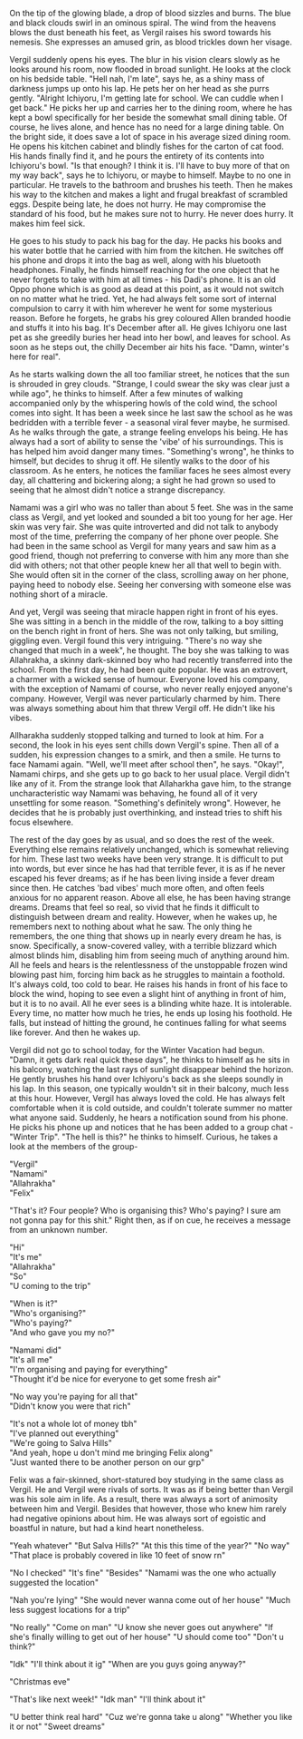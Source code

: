 On the tip of the glowing blade, a drop of blood sizzles and burns. The blue and black clouds swirl in an ominous spiral. The wind from the heavens blows the dust beneath his feet, as Vergil raises his sword towards his nemesis. She expresses an amused grin, as blood trickles down her visage. 

Vergil suddenly opens his eyes. The blur in his vision clears slowly as he looks around his room, now flooded in broad sunlight. He looks at the clock on his bedside table. "Hell nah, I'm late", says he, as a shiny mass of darkness jumps up onto his lap. He pets her on her head as she purrs gently. "Alright Ichiyoru, I'm getting late for school. We can cuddle when I get back." He picks her up and carries her to the dining room, where he has kept a bowl specifically for her beside the somewhat small dining table. Of course, he lives alone, and hence has no need for a large dining table. On the bright side, it does save a lot of space in his average sized dining room. He opens his kitchen cabinet and blindly fishes for the carton of cat food. His hands finally find it, and he pours the entirety of its contents into Ichiyoru's bowl. "Is that enough? I think it is. I'll have to buy more of that on my way back", says he to Ichiyoru, or maybe to himself. Maybe to no one in particular. He travels to the bathroom and brushes his teeth. Then he makes his way to the kitchen and makes a light and frugal breakfast of scrambled eggs. Despite being late, he does not hurry. He may compromise the standard of his food, but he makes sure not to hurry. He never does hurry. It makes him feel sick.

He goes to his study to pack his bag for the day. He packs his books and his water bottle that he carried with him from the kitchen. He switches off his phone and drops it into the bag as well, along with his bluetooth headphones. Finally, he finds himself reaching for the one object that he never forgets to take with him at all times - his Dadi's phone. It is an old Oppo phone which is as good as dead at this point, as it would not switch on no matter what he tried. Yet, he had always felt some sort of internal compulsion to carry it with him wherever he went for some mysterious reason. Before he forgets, he grabs his grey coloured Allen branded hoodie and stuffs it into his bag. It's December after all. He gives Ichiyoru one last pet as she greedily buries her head into her bowl, and leaves for school. As soon as he steps out, the chilly December air hits his face. "Damn, winter's here for real".

As he starts walking down the all too familiar street, he notices that the sun is shrouded in grey clouds. "Strange, I could swear the sky was clear just a while ago", he thinks to himself. After a few minutes of walking accompanied only by the whispering howls of the cold wind, the school comes into sight. It has been a week since he last saw the school as he was bedridden with a terrible fever - a seasonal viral fever maybe, he surmised. As he walks through the gate, a strange feeling envelops his being. He has always had a sort of ability to sense the 'vibe' of his surroundings. This is has helped him avoid danger many times. "Something's wrong", he thinks to himself, but decides to shrug it off. He silently walks to the door of his classroom. As he enters, he notices the familiar faces he sees almost every day, all chattering and bickering along; a sight he had grown so used to seeing that he almost didn't notice a strange discrepancy. 

Namami was a girl who was no taller than about 5 feet. She was in the same class as Vergil, and yet looked and sounded a bit too young for her age. Her skin was very fair. She was quite introverted and did not talk to anybody most of the time, preferring the company of her phone over people. She had been in the same school as Vergil for many years and saw him as a good friend, though not preferring to converse with him any more than she did with others; not that other people knew her all that well to begin with. She would often sit in the corner of the class, scrolling away on her phone, paying heed to nobody else. Seeing her conversing with someone else was nothing short of a miracle.

And yet, Vergil was seeing that miracle happen right in front of his eyes. She was sitting in a bench in the middle of the row, talking to a boy sitting on the bench right in front of hers. She was not only talking, but smiling, giggling even. Vergil found this very intriguing. "There's no way she changed that much in a week", he thought. The boy she was talking to was Allahrakha, a skinny dark-skinned boy who had recently transferred into the school. From the first day, he had been quite popular. He was an extrovert, a charmer with a wicked sense of humour. Everyone loved his company, with the exception of Namami of course, who never really enjoyed anyone's company. However, Vergil was never particularly charmed by him. There was always something about him that threw Vergil off. He didn't like his vibes.

Allharakha suddenly stopped talking and turned to look at him. For a second, the look in his eyes sent chills down Vergil's spine. Then all of a sudden, his expression changes to a smirk, and then a smile. He turns to face Namami again. "Well, we'll meet after school then", he says. "Okay!", Namami chirps, and she gets up to go back to her usual place. Vergil didn't like any of it. From the strange look that Allaharkha gave him, to the strange uncharacteristic way Namami was behaving, he found all of it very unsettling for some reason. "Something's definitely wrong". However, he decides that he is probably just overthinking, and instead tries to shift his focus elsewhere.

The rest of the day goes by as usual, and so does the rest of the week. Everything else remains relatively unchanged, which is somewhat relieving for him. These last two weeks have been very strange. It is difficult to put into words, but ever since he has had that terrible fever, it is as if he never escaped his fever dreams; as if he has been living inside a fever dream since then. He catches 'bad vibes' much more often, and often feels anxious for no apparent reason. Above all else, he has been having strange dreams. Dreams that feel so real, so vivid that he finds it difficult to distinguish between dream and reality. However, when he wakes up, he remembers next to nothing about what he saw. The only thing he remembers, the one thing that shows up in nearly every dream he has, is snow. Specifically, a snow-covered valley, with a terrible blizzard which almost blinds him, disabling him from seeing much of anything around him. All he feels and hears is the relentlessness of the unstoppable frozen wind blowing past him, forcing him back as he struggles to maintain a foothold. It's always cold, too cold to bear. He raises his hands in front of his face to block the wind, hoping to see even a slight hint of anything in front of him, but it is to no avail. All he ever sees is a blinding white haze. It is intolerable. Every time, no matter how much he tries, he ends up losing his foothold. He falls, but instead of hitting the ground, he continues falling for what seems like forever. And then he wakes up.

Vergil did not go to school today, for the Winter Vacation had begun. "Damn, it gets dark real quick these days", he thinks to himself as he sits in his balcony, watching the last rays of sunlight disappear behind the horizon. He gently brushes his hand over Ichiyoru's back as she sleeps soundly in his lap. In this season, one typically wouldn't sit in their balcony, much less at this hour. However, Vergil has always loved the cold. He has always felt comfortable when it is cold outside, and couldn't tolerate summer no matter what anyone said. Suddenly, he hears a notification sound from his phone. He picks his phone up and notices that he has been added to a group chat - "Winter Trip". "The hell is this?" he thinks to himself. Curious, he takes a look at the members of the group-

"Vergil"<br>
"Namami"<br>
"Allahrakha"<br>
"Felix"

"That's it? Four people? Who is organising this? Who's paying? I sure am not gonna pay for this shit." Right then, as if on cue, he receives a message from an unknown number.

"Hi"<br>
"It's me"<br>
"Allahrakha"<br>
"So"<br>
"U coming to the trip"<br>

"When is it?"<br>
"Who's organising?"<br>
"Who's paying?"<br>
"And who gave you my no?"<br>

"Namami did"<br>
"It's all me"<br>
"I'm organising and paying for everything"<br>
"Thought it'd be nice for everyone to get some fresh air"<br>

"No way you're paying for all that"<br>
"Didn't know you were that rich"<br>

"It's not a whole lot of money tbh"<br>
"I've planned out everything"<br>
"We're going to Salva Hills"<br>
"And yeah, hope u don't mind me bringing Felix along"<br>
"Just wanted there to be another person on our grp"<br>

Felix was a fair-skinned, short-statured boy studying in the same class as Vergil. He and Vergil were rivals of sorts. It was as if being better than Vergil was his sole aim in life. As a result, there was always a sort of animosity between him and Vergil. Besides that however, those who knew him rarely had negative opinions about him. He was always sort of egoistic and boastful in nature, but had a kind heart nonetheless.

"Yeah whatever"
"But Salva Hills?"
"At this this time of the year?"
"No way"
"That place is probably covered in like 10 feet of snow rn"

"No I checked"
"It's fine"
"Besides"
"Namami was the one who actually suggested the location"

"Nah you're lying"
"She would never wanna come out of her house"
"Much less suggest locations for a trip"

"No really"
"Come on man"
"U know she never goes out anywhere"
"If she's finally willing to get out of her house"
"U should come too"
"Don't u think?"

"Idk"
"I'll think about it ig"
"When are you guys going anyway?"

"Christmas eve"

"That's like next week!"
"Idk man"
"I'll think about it"

"U better think real hard"
"Cuz we're gonna take u along"
"Whether you like it or not"
"Sweet dreams"

